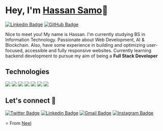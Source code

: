 # Hey, I'm <a href="https://www.linkedin.com/in/hassan-samo">Hassan Samo</a>👋
 
[![Linkedin Badge](https://img.shields.io/badge/-HassanSamo-0077B5?style=for-the-badge&logo=linkedin&logoColor=white&link=https://www.linkedin.com/in/hassansamo/)](https://www.linkedin.com/in/hassansamo/)
[![GitHub Badge](https://img.shields.io/badge/-HassanSamo-100000?style=for-the-badge&logo=github&logoColor=white&link=https://github.com/hassansamo/)](https://github.com/hassansamo)

Nice to meet you! My name is Hassan. I'm currently studying BS in Information Technology. Passionate about Web Development, AI & Blockchain. Also, have some experience in building and optimizing user-focused, accessible and fully responsive websites. Currently learning backend development to pursue my aim of being a **Full Stack Developer**

## Technologies

<a src="https://www.w3schools.com/html/"><img src="https://img.icons8.com/color/48/000000/html-5.png"/></a>
<a src="https://www.w3schools.com/css/"><img src="https://img.icons8.com/color/48/000000/css3.png"/></a>
<a src="https://sass-lang.com/"><img src="https://img.icons8.com/color/48/000000/sass.png"/></a>
<a src="https://www.javascript.com/"><img src="https://img.icons8.com/color/48/000000/javascript.png"/></a>
<a src="https://www.npmjs.com/"><img src="https://img.icons8.com/color/48/000000/npm.png"/></a>
<a src="https://getbootstrap.com/"><img src="https://img.icons8.com/color/48/000000/bootstrap.png"/></a>
<a src="https://github.com/"><img src="https://img.icons8.com/color/48/000000/github--v1.png"/></a>
<!-- <a src="https://reactjs.org/"><img src="https://img.icons8.com/color/48/000000/react-native.png"/></a> -->
<!-- <a src="https://nodejs.org/"><img src="https://img.icons8.com/color/48/000000/nodejs.png"/></a> -->
<!-- <a src="https://www.mongodb.com/"><img src="https://img.icons8.com/color/48/000000/mongodb.png"/></a> -->

##  Let's connect :speech_balloon:
[![Twitter Badge](https://img.shields.io/badge/-@Neel_3056-1ca0f1?style=flat-square&labelColor=1ca0f1&logo=twitter&logoColor=white&link=https://twitter.com/ashwanisng)](https://twitter.com/Neel_3056) [![Linkedin Badge](https://img.shields.io/badge/-Neel-blue?style=flat-square&logo=Linkedin&logoColor=white&link=https://www.linkedin.com/in/gorasiyaneel/)](https://www.linkedin.com/in/gorasiyaneel/) [![Gmail Badge](https://img.shields.io/badge/-mgorasiya1974@gmail.com-c14438?style=flat-square&logo=Gmail&logoColor=white&link=mailto:ashwanicena5@gmail.com)](mailto:mgorasiya1974@gmail.com) [![Instagram Badge](https://img.shields.io/badge/-@Neel-e4405f?style=flat-square&labelColor=f94877&logo=instagram&logoColor=white&link=https://www.instagram.com/Neel/)](https://www.instagram.com/neelg._.3056/)




⭐️ From [Neel](https://github.com/Neel2904)
